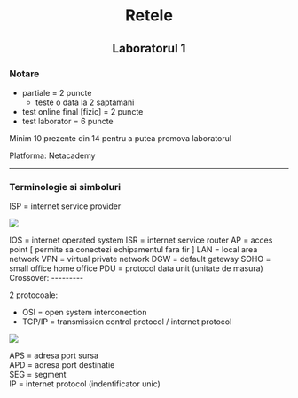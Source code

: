 # <center> Retele </center>

## <center> Laboratorul 1 </center>


### Notare

- partiale = 2 puncte
  - teste o data la 2 saptamani 
- test online final [fizic] = 2 puncte
- test laborator = 6 puncte

Minim 10 prezente din 14 pentru a putea promova laboratorul

Platforma: Netacademy

---

### Terminologie si simboluri

ISP = internet service provider

![](https://pasteboard.co/CFNtVcBRs3Oo.png)


IOS = internet operated system ISR = internet service router
AP = acces point [ permite sa conectezi echipamentul fara fir ] LAN = local area network VPN = virtual private network DGW = default gateway SOHO = small office home office PDU = protocol data unit (unitate de masura)
Crossover: ---------

2 protocoale:
- OSI = open system interconection 
- TCP/IP = transmission control protocol / internet protocol

![](https://pasteboard.co/pKJy7ppbJhf7.png)

APS = adresa port sursa  
APD = adresa port destinatie  
SEG = segment  
IP = internet protocol (indentificator unic)
